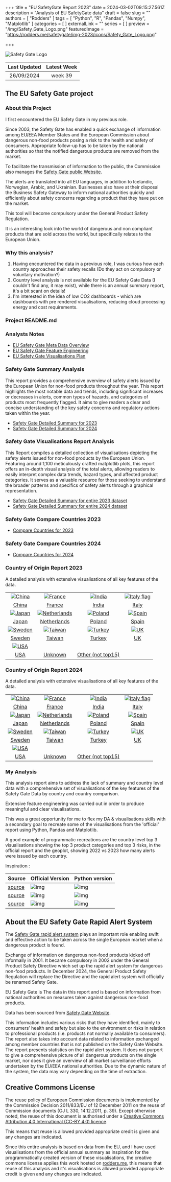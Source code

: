 +++
title = "EU SafetyGate Report 2023"
date = 2024-03-02T09:15:27.561Z
description = "Analysis of EU SafetyGate data"
draft = false
slug = ""
authors = [ "Rodders" ]
tags = [ "Python", "R", "Pandas", "Numpy", "Matplotlib" ]
categories = [ ]
externalLink = ""
series = [ ]
preview = "/img/Safety_Gate_Logo.png"
featuredImage = "https://rodders.me/safetygate/img-2023/icons/Safety_Gate_Logo.png"

+++

![Safety Gate Logo](https://rodders.me/safetygate/img-2023/icons/Safety_Gate_Logo.png)

| Last Updated | Latest Week |
| :-: | :-: |
| 26/09/2024 | week 39 |

## The EU Safety Gate project

### About this Project

I first encountered the EU Safety Gate in my previous role.

Since 2003, the Safety Gate has enabled a quick exchange of information among EU/EEA Member States and the European Commission about
dangerous non-food products posing a risk to the health and safety of consumers. Appropriate follow-up has to be taken by the national
authorities so that the notified dangerous products are removed from the market.

To facilitate the transmission of information to the public, the Commission also manages the [Safety Gate public Website](https://ec.europa.eu/safety-gate/#/screen/home).

The alerts are translated into all EU languages, in addition to Icelandic, Norwegian, Arabic, and Ukrainian. Businesses also have at their disposal the Business Safety
Gateway to inform national authorities quickly and efficiently about safety concerns regarding a product that they have put on the market.

This tool will become compulsory under the General Product Safety Regulation.

It is an interesting look into the world of dangerous and non compliant products that are sold across the world, but specifically relates to the European Union.

### Why this analysis?

1) Having encountered the data in a previous role, I was curious how each country approaches their safety recalls (Do they act on compulsory or voluntary motivation?)
2) Country level analysis is not available for the EU Safety Gate Data (I couldn't find any, it may exist), while there is an annual summary report, it's a bit scant on details!
3) I'm interested in the idea of low CO2 dashboards - which are dashboards with pre rendered visualisations, reducing cloud processing energy and cost requirements.

### Project README.md

### Analysts Notes

- [EU Safety Gate Meta Data Overview](https://rodders.me/safetygate/docs-2023/eu-safetygate-report-2023-meta-data.php)
- [EU Safety Gate Feature Engineering](https://rodders.me/safetygate/docs-2023/eu-safetygate-report-2023-feature-engineering.php)
- [EU Safety Gate Visualisations Plan](https://rodders.me/safetygate/docs-2023/eu-safetygate-report-2023-plot-plan.php)

### Safety Gate Summary Analysis

This report provides a comprehensive overview of safety alerts issued by the European Union for non-food products throughout the year. This report highlights the most notable data and trends, including significant increases or decreases in alerts, common types of hazards, and categories of products most frequently flagged. It aims to give readers a clear and concise understanding of the key safety concerns and regulatory actions taken within the year.

- [Safety Gate Detailed Summary for 2023](https://rodders.me/safetygate/docs-2023/eu-safetygate-report-2023-summary-report.php)
- [Safety Gate Detailed Summary for 2024](https://rodders.me/safetygate/docs-2024/eu-safetygate-report-2024-summary-report.php)

### Safety Gate Visualisations Report Analysis

This Report compiles a detailed collection of visualisations depicting the safety alerts issued for non-food products by the European Union. Featuring around 1,100 meticulously crafted matplotlib plots, this report offers an in-depth visual analysis of the total alerts, allowing readers to easily interpret complex data trends, hazard types, and affected product categories. It serves as a valuable resource for those seeking to understand the broader patterns and specifics of safety alerts through a graphical representation.

- [Safety Gate Detailed Summary for entire 2023 dataset](https://rodders.me/safetygate/docs-2023/eu-safetygate-report-2023-visualisations-report.php)
- [Safety Gate Detailed Summary for entire 2024 dataset](https://rodders.me/safetygate/docs-2024/eu-safetygate-report-2024-visualisations-report.php)

### Safety Gate Compare Countries 2023

- [Compare Countries for 2023](https://rodders.me/safetygate/docs-2023/eu-safetygate-report-2023-comparison.php?country1=france&country2=germany)

### Safety Gate Compare Countries 2024

- [Compare Countries for 2024](https://rodders.me/safetygate/docs-2024/eu-safetygate-report-2024-comparison.php?country1=france&country2=germany)

### Country of Origin Report 2023

A detailed analysis with extensive visualisations of all key features of the data.

| | | | |
| :-: |  :-: | :-: | :-: |
|[![China](/safetygate/img-2023/icons/china-flag.webp)](https://rodders.me/safetygate/docs-2023/eu-safetygate-report-2023-country.php?country1=china)|[![France](/safetygate/img-2023/icons/france-flag.webp)](https://rodders.me/safetygate/docs-2023/eu-safetygate-report-2023-country.php?country1=france)|[![India](/safetygate/img-2023/icons/india-flag.webp)](https://rodders.me/safetygate/docs-2023/eu-safetygate-report-2023-country.php?country1=india)|[![Italy flag](/safetygate/img-2023/icons/italy-flag.webp)](https://rodders.me/safetygate/docs-2023/eu-safetygate-report-2023-country.php?country1=italy)
|[China](https://rodders.me/safetygate/docs-2023/eu-safetygate-report-2023-country.php?country1=china)|[France](https://rodders.me/safetygate/docs-2023/eu-safetygate-report-2023-country.php?country1=france)|[India](https://rodders.me/safetygate/docs-2023/eu-safetygate-report-2023-country.php?country1=india)| [Italy](https://rodders.me/safetygate/docs-2023/eu-safetygate-report-2023-country.php?country1=italy)
|[![Japan](/safetygate/img-2023/icons/japan-flag.webp)](https://rodders.me/safetygate/docs-2023/eu-safetygate-report-2023-country.php?country1=japan)|[![Netherlands](/safetygate/img-2023/icons/netherlands-flag.webp)](https://rodders.me/safetygate/docs-2023/eu-safetygate-report-2023-country.php?country1=netherlands)|[![Poland](/safetygate/img-2023/icons/poland-flag.webp)](https://rodders.me/safetygate/docs-2023/eu-safetygate-report-2023-country.php?country1=poland)|[![Spain](/safetygate/img-2023/icons/spain-flag.webp)](https://rodders.me/safetygate/docs-2023/eu-safetygate-report-2023-country.php?country1=spain)|
|[Japan](https://rodders.me/safetygate/docs-2023/eu-safetygate-report-2023-country.php?country1=japan)|[Netherlands](https://rodders.me/safetygate/docs-2023/eu-safetygate-report-2023-country.php?country1=netherlands)|[Poland](https://rodders.me/safetygate/docs-2023/eu-safetygate-report-2023-country.php?country1=poland)|[Spain](https://rodders.me/safetygate/docs-2023/eu-safetygate-report-2023-country.php?country1=spain)
|[![Sweden](/safetygate/img-2023/icons/sweden-flag.webp)](https://rodders.me/safetygate/docs-2023/eu-safetygate-report-2023-country.php?country1=sweden)|[![Taiwan](/safetygate/img-2023/icons/taiwan-flag.webp)](https://rodders.me/safetygate/docs-2023/eu-safetygate-report-2023-country.php?country1=tawian)|[![Turkey](/safetygate/img-2023/icons/turkey-flag.webp)](https://rodders.me/safetygate/docs-2023/eu-safetygate-report-2023-country.php?country1=turkey)|[![UK](/safetygate/img-2023/icons/uk-flag.webp)](https://rodders.me/safetygate/docs-2023/eu-safetygate-report-2023-country.php?country1=uk)|
|[Sweden](https://rodders.me/safetygate/docs-2023/eu-safetygate-report-2023-country.php?country1=sweden)|[Taiwan](https://rodders.me/safetygate/docs-2023/eu-safetygate-report-2023-country.php?country1=taiwan)|[Turkey](https://rodders.me/safetygate/docs-2023/eu-safetygate-report-2023-country.php?country1=turkey)|[UK](https://rodders.me/safetygate/docs-2023/eu-safetygate-report-2023-country.php?country1=uk)
|[![USA](/safetygate/img-2023/icons/usa-flag.webp)](https://rodders.me/safetygate/docs-2023/eu-safetygate-report-2023-country.php?country1=usa)|||
|[USA](https://rodders.me/safetygate/docs-2023/eu-safetygate-report-2023-country.php?country1=usa)|[Unknown](https://rodders.me/safetygate/docs-2023/eu-safetygate-report-2023-country.php?country1=Unknown)|[Other (not top15)](https://rodders.me/safetygate/docs-2023/eu-safetygate-report-2023-country.php?country1=other)||


### Country of Origin Report 2024

A detailed analysis with extensive visualisations of all key features of the data.

| | | | |
| :-: |  :-: | :-: | :-: |
|[![China](/safetygate/img-2023/icons/china-flag.webp)](https://rodders.me/safetygate/docs-2024/eu-safetygate-report-2024-country.php?country1=china)|[![France](/safetygate/img-2023/icons/france-flag.webp)](https://rodders.me/safetygate/docs-2024/eu-safetygate-report-2024-country.php?country1=france)|[![India](/safetygate/img-2023/icons/india-flag.webp)](https://rodders.me/safetygate/docs-2024/eu-safetygate-report-2024-country.php?country1=india)|[![Italy flag](/safetygate/img-2023/icons/italy-flag.webp)](https://rodders.me/safetygate/docs-2024/eu-safetygate-report-2024-country.php?country1=italy)
|[China](https://rodders.me/safetygate/docs-2024/eu-safetygate-report-2024-country.php?country1=china)|[France](https://rodders.me/safetygate/docs-2024/eu-safetygate-report-2024-country.php?country1=france)|[India](https://rodders.me/safetygate/docs-2024/eu-safetygate-report-2024-country.php?country1=india)| [Italy](https://rodders.me/safetygate/docs-2024/eu-safetygate-report-2024-country.php?country1=italy)
|[![Japan](/safetygate/img-2023/icons/japan-flag.webp)](https://rodders.me/safetygate/docs-2024/eu-safetygate-report-2024-country.php?country1=japan)|[![Netherlands](/safetygate/img-2023/icons/netherlands-flag.webp)](https://rodders.me/safetygate/docs-2024/eu-safetygate-report-2024-country.php?country1=netherlands)|[![Poland](/safetygate/img-2023/icons/poland-flag.webp)](https://rodders.me/safetygate/docs-2024/eu-safetygate-report-2024-country.php?country1=poland)|[![Spain](/safetygate/img-2023/icons/spain-flag.webp)](https://rodders.me/safetygate/docs-2024/eu-safetygate-report-2024-country.php?country1=spain)|
|[Japan](https://rodders.me/safetygate/docs-2024/eu-safetygate-report-2024-country.php?country1=japan)|[Netherlands](https://rodders.me/safetygate/docs-2024/eu-safetygate-report-2024-country.php?country1=netherlands)|[Poland](https://rodders.me/safetygate/docs-2024/eu-safetygate-report-2024-country.php?country1=poland)|[Spain](https://rodders.me/safetygate/docs-2024/eu-safetygate-report-2024-country.php?country1=spain)
|[![Sweden](/safetygate/img-2023/icons/sweden-flag.webp)](https://rodders.me/safetygate/docs-2024/eu-safetygate-report-2024-country.php?country1=sweden)|[![Taiwan](/safetygate/img-2023/icons/taiwan-flag.webp)](https://rodders.me/safetygate/docs-2024/eu-safetygate-report-2024-country.php?country1=tawian)|[![Turkey](/safetygate/img-2023/icons/turkey-flag.webp)](https://rodders.me/safetygate/docs-2024/eu-safetygate-report-2024-country.php?country1=turkey)|[![UK](/safetygate/img-2023/icons/uk-flag.webp)](https://rodders.me/safetygate/docs-2024/eu-safetygate-report-2024-country.php?country1=uk)|
|[Sweden](https://rodders.me/safetygate/docs-2024/eu-safetygate-report-2024-country.php?country1=sweden)|[Taiwan](https://rodders.me/safetygate/docs-2024/eu-safetygate-report-2024-country.php?country1=taiwan)|[Turkey](https://rodders.me/safetygate/docs-2024/eu-safetygate-report-2024-country.php?country1=turkey)|[UK](https://rodders.me/safetygate/docs-2024/eu-safetygate-report-2024-country.php?country1=uk)
|[![USA](/safetygate/img-2023/icons/usa-flag.webp)](https://rodders.me/safetygate/docs-2024/eu-safetygate-report-2024-country.php?country1=usa)|||
|[USA](https://rodders.me/safetygate/docs-2024/eu-safetygate-report-2024-country.php?country1=usa)|[Unknown](https://rodders.me/safetygate/docs-2024/eu-safetygate-report-2024-country.php?country1=Unknown)|[Other (not top15)](https://rodders.me/safetygate/docs-2024/eu-safetygate-report-2024-country.php?country1=other)||

### My Analysis

This analysis report aims to address the lack of summary and country level data with a comprehensive set of visualisations of the key features of the Safety Gate Data by country and country comparison.

Extensive feature engineering was carried out in order to produce meaningful and clear visualisations.

This was a great opportunity for me to flex my DA & visualisations skills with a secondary goal to recreate some of the visualisations from the 'official' report using Python, Pandas and Matplotlib.

A good example of programmatic recreations are the country level top 3 visualisations showing the top 3 product categories and top 3 risks, in the official report and the geoplot, showing 
2022 vs 2023 how many alerts were issued by each country.

Inspiration :

| Source  | Official Version | Python version |
| :- |:- |:- |
|[source](https://webgate.ec.europa.eu/safety/consumers/consumers_safety_gate/statisticsAndAnualReports/2023/Safety_Gate_2023_Factsheet_EN.pdf) |![img](/safetygate/img-2023/icons/inspiration-top3.png) | ![img](/safetygate/img-2023/italy-top3s.png)
| [source](https://webgate.ec.europa.eu/safety/consumers/consumers_safety_gate/statisticsAndAnualReports/2023/Safety_Gate_2023_report_EN.pdf) | ![img](/safetygate/img-2023/icons/inspiration-purpleplot.png)  | ![img](/safetygate/img-2023/number-of-alerts-validated-on-safetygate-from-2005-to-2023.png)
| [source](https://webgate.ec.europa.eu/safety/consumers/consumers_safety_gate/statisticsAndAnualReports/2023/Safety_Gate_2023_report_EN.pdf) | ![img](/safetygate/img-2023/icons/inspiration-geoplot.png)  | ![img](/safetygate/img-2023/submitting-country-geo-plot.png)

## About the EU Safety Gate Rapid Alert System

The [Safety Gate rapid alert system](https://ec.europa.eu/safety-gate/#/screen/home) plays an important role
enabling swift and effective action to be taken across the single European market when a dangerous product is found.

Exchange of information on dangerous non-food products kicked
off informally in 2001. It became compulsory in 2002 under the
General Product Safety Directive which set up the rapid alert system
for dangerous non-food products. In December 2024, the General
Product Safety Regulation will replace the Directive and the rapid
alert system will officially be renamed Safety Gate.

EU Safety Gate is The data in this report and is based on information from national
authorities on measures taken against dangerous non-food products.

Data has been sourced from [Safety Gate Website](https://ec.europa.eu/safety-gate/).

This information includes various risks that they have identified,
mainly to consumers’ health and safety but also to the environment
or risks in relation to professional products (i.e. products not
normally available to consumers). The report also takes into account
data related to information exchanged among member countries
that is not published on the Safety Gate Website.
The report presents statistics on the rapid alert system. It does not
purport to give a comprehensive picture of all dangerous products
on the single market, nor does it give an overview of all market
surveillance efforts undertaken by the EU/EEA national authorities.
Due to the dynamic nature of the system, the data may vary
depending on the time of extraction.



## Creative Commons License

The reuse policy of European Commission documents is implemented by the Commission Decision 2011/833/EU
of 12 December 2011 on the reuse of Commission documents (OJ L 330, 14.12.2011, p. 39). Except otherwise noted,
the reuse of this document is authorised under a [Creative Commons Attribution 4.0 International (CC-BY 4.0)
licence](https://creativecommons.org/licenses/by/4.0/).

This means that reuse is allowed provided appropriate credit is given and any changes are indicated.

Since this entire analysis is based on data from the EU, and I have used visualisations from the official annual summary as inspiration for the programmatically created version of these visualisations,
the creative commons license applies this work hosted on [rodders.me](), this means that reuse of this analysis and it's visualisations is allowed provided appropriate credit is given and any changes are indicated.
